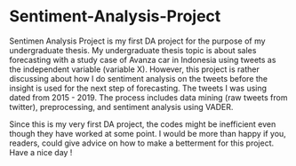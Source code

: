 # Sentiment-Analysis-Project
Sentimen Analysis Project is my first DA project for the purpose of my undergraduate thesis. My undergraduate thesis topic is about sales forecasting with a study case of Avanza car in Indonesia using tweets as the independent variable (variable X). However, this project is rather discussing about how I do sentiment analysis on the tweets before the insight is used for the next step of forecasting. The tweets I was using dated from 2015 - 2019. The process includes data mining (raw tweets from twitter), preprocessing, and sentiment analysis using VADER.

Since this is my very first DA project, the codes might be inefficient even though they have worked at some point. I would be more than happy if you, readers, could give advice on how to make a betterment for this project. Have a nice day ! 
